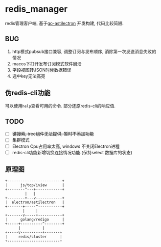 # redis_manager #
redis管理客户端,  基于[go-astilectron](https://github.com/asticode/go-astilectron.git) 开发构建, 代码比较简陋.

## BUG ##
1. http模式pubsub接口兼容, 调整订阅与发布顺序, 消除第一次发送消息失败的情况
2. macos下打开发布订阅模式软件崩溃
3. 字段视图转JSON时候数据错误
4. 选中key无法高亮

## 伪redis-cli功能 ##
可以使用`help`查看可用的命令. 部分还原redis-cli的响应值.

## TODO ##
- [ ] ~~键搜索, tree组件无法提供, 暂时不添加功能~~
- [ ] 集群模式
- [ ] Electron Cpu占用率太高, windows 不关闭Electron进程
- [ ] redis-cli功能新增切换连接情况功能.(保持select 数据库的状态)

## 原理图 ##
```
+-------------------------+
|      js/tcp/iview       |
+--------^---+------------+
         |   |
+--------+---v------------+
|  electron/astilectron   |
+-------+-----^-----------+
        |     |
+-------v-----+-----------+
|      golang/redigo      |
+-----+----------^--------+
      |          |
+-----v----------+-------+
|     redis/cluster      |
+------------------------+
```
